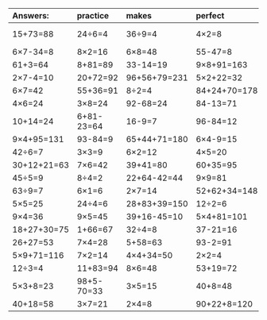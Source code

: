 | Answers: | practice | makes | perfect | ! |
| :--- | :--- | :--- | :--- | :--- |
| 15+73=88 | 24÷6=4 | 36÷9=4 | 4×2=8 | 65+86-22=129 | 
| 6×7-34=8 | 8×2=16 | 6×8=48 | 55-47=8 | 9×2=18 | 
| 61+3=64 | 8+81=89 | 33-14=19 | 9×8+91=163 | 75-7=68 | 
| 2×7-4=10 | 20+72=92 | 96+56+79=231 | 5×2+22=32 | 85-48=37 | 
| 6×7=42 | 55+36=91 | 8÷2=4 | 84+24+70=178 | 5×7-28=7 | 
| 4×6=24 | 3×8=24 | 92-68=24 | 84-13=71 | 3×4=12 | 
| 10+14=24 | 6+81-23=64 | 16-9=7 | 96-84=12 | 6×9=54 | 
| 9×4+95=131 | 93-84=9 | 65+44+71=180 | 6×4-9=15 | 89-32=57 | 
| 42÷6=7 | 3×3=9 | 6×2=12 | 4×5=20 | 29+3-16=16 | 
| 30+12+21=63 | 7×6=42 | 39+41=80 | 60+35=95 | 5×8=40 | 
| 45÷5=9 | 8÷4=2 | 22+64-42=44 | 9×9=81 | 7×9=63 | 
| 63÷9=7 | 6×1=6 | 2×7=14 | 52+62+34=148 | 8×9=72 | 
| 5×5=25 | 24÷4=6 | 28+83+39=150 | 12÷2=6 | 9×5-26=19 | 
| 9×4=36 | 9×5=45 | 39+16-45=10 | 5×4+81=101 | 4×4=16 | 
| 18+27+30=75 | 1+66=67 | 32÷4=8 | 37-21=16 | 9×3=27 | 
| 26+27=53 | 7×4=28 | 5+58=63 | 93-2=91 | 30÷5=6 | 
| 5×9+71=116 | 7×2=14 | 4×4+34=50 | 2×2=4 | 85+6+56=147 | 
| 12÷3=4 | 11+83=94 | 8×6=48 | 53+19=72 | 72-65=7 | 
| 5×3+8=23 | 98+5-70=33 | 3×5=15 | 40+8=48 | 95-89=6 | 
| 40+18=58 | 3×7=21 | 2×4=8 | 90+22+8=120 | 11-11=0 | 
